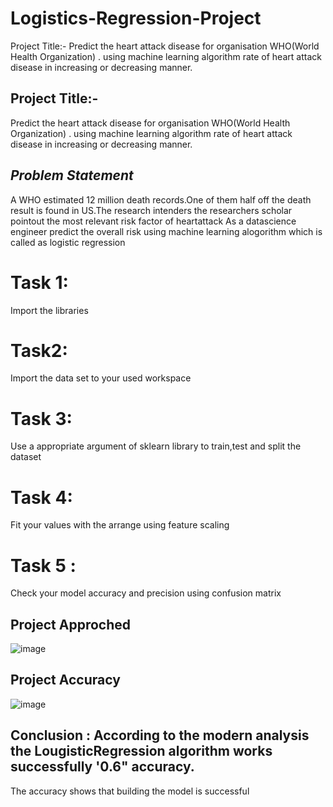 # Logistics-Regression-Project
Project Title:- Predict the heart attack disease for organisation WHO(World Health Organization) . using machine learning algorithm rate of heart attack disease in increasing or decreasing manner.

## **Project Title**:-
Predict the heart attack disease for organisation WHO(World Health Organization) . using machine learning algorithm rate of heart attack disease in increasing or decreasing manner.

## **_Problem Statement_**
A WHO estimated 12 million death records.One of them half off the death result is found in US.The research intenders the researchers scholar pointout the most relevant risk factor of heartattack As a datascience engineer predict the overall risk using machine learning alogorithm which is called as logistic regression

# Task 1:
Import the libraries
# Task2:
Import the data set to your used workspace
# Task 3:
Use a appropriate argument of sklearn library to train,test and split the dataset
# Task 4: 
Fit your values with the arrange  using feature scaling
# Task 5 : 
Check your model accuracy and precision using confusion matrix

## Project Approched

![image](https://github.com/MaheshChittimalli/Logistics-Regression-Project/assets/143176637/20aa10ab-1a21-4793-84dc-c0099062e4c5)

## Project Accuracy
![image](https://github.com/MaheshChittimalli/Logistics-Regression-Project/assets/143176637/3bd95931-5ec8-4746-83ad-fbfa9e9c30b7)

## Conclusion : According to the modern analysis the LougisticRegression algorithm works successfully '0.6" accuracy.
 The accuracy shows that building the model is successful

